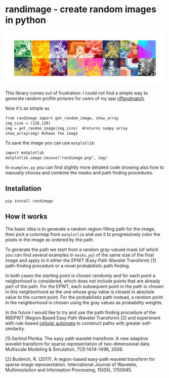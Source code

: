 # randimage - create random images in python
![randimage example](randimage.png)

This library comes out of frustration: I could not find a simple way to generate random profile pictures for users of my app [riffandmatch](https://riffandmatch.com).

Now it's as simple as

    from randimage import get_random_image, show_array
    img_size = (128,128)
    img = get_random_image(img_size)  #returns numpy array
    show_array(img) #shows the image

To save the image you can use `matplotlib`:

    import matplotlib
    matplotlib.image.imsave("randimage.png", img)

In `examples.py` you can find slightly more detailed code showing also how to manually choose and combine the masks and path finding procedures.

## Installation

    pip install randimage

## How it works

The basic idea is to generate a random region-filling path for the image, then pick a colormap from `matplotlib` and use it to progressively color the pixels in the image as ordered by the path.

To generate the path we start from a random gray-valued mask (of which you can find several examples in `masks.py`) of the same size of the final image and apply to it either the EPWT (Easy Path Wavelet Transform) [1] path-finding procedure or a novel probabilistic path finding.

In both cases the starting point is chosen randomly and for each point a neigborhood is considered, which does not include points that are already part of the path. For the EPWT, each subsequent point in the path is chosen in this neighborhood as the one whose gray value is closest in absolute value to the current point. For the probabilistic path instead, a random point in the neighborhood is chosen using the gray values as probability weights.

In the future I would like to try and use the path finding procedure of the RBEPWT (Region Based Easy Path Wavelet Transform) [2] and experiment with rule-based [cellular automata](https://en.wikipedia.org/wiki/Cellular_automaton) to construct paths with greater self-similarity.


[1] Gerlind Plonka. The easy path wavelet transform: A new adaptive wavelet
transform for sparse representation of two-dimensional data. Multiscale
Modeling & Simulation, 7(3):1474–1496, 2008.

[2] Budinich, R. (2017). A region-based easy-path wavelet transform for sparse image representation. International Journal of Wavelets, Multiresolution and Information Processing, 15(05), 1750045.